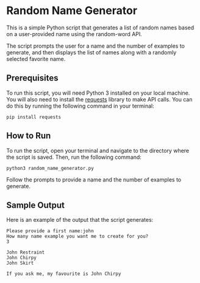 # Random Name Generator
This is a simple Python script that generates a list of random names based on a user-provided name using the random-word API. 

The script prompts the user for a name and the number of examples to generate, and then displays the list of names along with a randomly selected favorite name.

## Prerequisites
To run this script, you will need Python 3 installed on your local machine. You will also need to install the [requests]([https://www.google.com](https://requests.readthedocs.io/en/latest/#)) library to make API calls. You can do this by running the following command in your terminal:

```
pip install requests
```

## How to Run
To run the script, open your terminal and navigate to the directory where the script is saved. Then, run the following command:

```
python3 random_name_generator.py
```

Follow the prompts to provide a name and the number of examples to generate.

## Sample Output
Here is an example of the output that the script generates:

```
Please provide a first name:john
How many name example you want me to create for you?
3

John Restraint
John Chirpy
John Skirt

If you ask me, my favourite is John Chirpy
```
